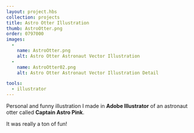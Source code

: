 ```yaml
---
layout: project.hbs
collection: projects
title: Astro Otter Illustration
thumb: AstroOtter.png
order: 0797000
images:
  -
    name: AstroOtter.png
    alt: Astro Otter Astronaut Vector Illustration
  -
    name: AstroOtter02.png
    alt: Astro Otter Astronaut Vector Illustration Detail

tools:
  - illustrator
---
```


Personal and funny illustration I made in **Adobe Illustrator** of an astronaut otter called **Captain Astro Pink**.

It was really a ton of fun!
